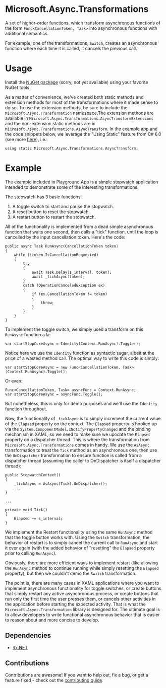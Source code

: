 # Microsoft.Async.Transformations

A set of higher-order functions, which transform asynchronous functions of the form `Func<CancellationToken, Task>` into asynchronous functions with additional semantics.

For example, one of the transformations, `Switch`, creates an asynchronous function where each time it is called, it cancels the previous call.

# Usage

Install the [NuGet package](http://nuget.org) (sorry, not yet available) using your favorite NuGet tools.

As a matter of convenience, we've created both static methods and extension methods for most of the transformations where it made sense to do so. To use the extension methods, be sure to include the `Microsoft.Async.Transformation` namespace.The extension methods are available in `Microsoft.Async.Transformations.AsyncTransformExtensions` and the non-extension static methods are in `Microsoft.Async.Transformations.AsyncTransform`. In the example app and the code snippets below, we leverage the "Using Static" feature from C# 6.0 (see more [here](https://msdn.microsoft.com/en-us/magazine/dn879355.aspx)), i.e.:
```
using static Microsoft.Async.Transformations.AsyncTransform;
```

# Example

The example included in Playground.App is a simple stopwatch application intended to demonstrate some of the interesting transformations.

The stopwatch has 3 basic functions:
  1. A toggle switch to start and pause the stopwatch.
  2. A reset button to reset the stopwatch.
  3. A restart button to restart the stopwatch.

All of the functionality is implemented from a dead simple asynchronous function that waits one second, then calls a "tick" function, until the loop is cancelled by the input cancellation token. Here's the code:

```
public async Task RunAsync(CancellationToken token)
{
    while (!token.IsCancellationRequested)
    {
        try
        {
            await Task.Delay(s_interval, token);
            await _tickAsync(token);
        }
        catch (OperationCanceledException ex)
        {
            if (ex.CancellationToken != token)
            {
                throw;
            }
        }
    }
}
```

To implement the toggle switch, we simply used a transform on this `RunAsync` function a la:
```
var startStopCoreAsync = Identity(Context.RunAsync).Toggle();
```
Notice here we use the `Identity` function as syntactic sugar, albeit at the price of a wasted method call. The optimal way to write this code is simply:
```
var startStopCoreAsync = new Func<CancellationToken, Task>(Context.RunAsync).Toggle();
```
Or even:
```
Func<CancellationToken, Task> asyncFunc = Context.RunAsync;
var startStopCoreAsync = asyncFunc.Toggle();
```
But nonetheless, this is only for demo purposes and we'll use the `Identity` function throughout.

Now, the functionality of `_tickAsync` is to simply increment the current value of the `Elapsed` property on the context. The `Elapsed` property is hooked up via the `System.ComponentModel.INotifyPropertyChanged` and the binding mechanism in XAML, so we need to make sure we upodate the `Elapsed` property on a dispatcher thread.  This is where the transformation from `Microsoft.Async.Transformations` comes in handy. We use the `AsAsync` transformation to treat the `Tick` method as an asynchronous one, then use the `OnDispatcher` transformation to ensure function is called from a dispatcher thread (assuming the caller to OnDispatcher is itself a dispatcher thread):
```
public StopwatchContext()
{
    _tickAsync = AsAsync(Tick).OnDispatcher();
    ...
}

...

private void Tick()
{
    Elapsed += s_interval;
}
```

We implement the Restart functionality using the same `RunAsync` method that the toggle button works with. Using the `Switch` transformation, the behavior of restart is to simply cancel the current call to `RunAsync` and start it over again (with the added behavior of "resetting" the `Elapsed` property prior to calling `RunAsync`).

Obviously, there are more efficient ways to implement restart (like allowing the `RunAsync` method to continue running while simply resetting the `Elapsed` property), but then we couldn't demo the `Switch` transformation.

The point is, there are many cases in XAML applications where you want to implement asynchronous functionality for toggle switches, or create buttons that simply restart any active asynchronous process, or create buttons that run only the first time the user presses them, or cancels other activities in the application before starting the expected activity. That is what the `Microsoft.Async.Transformation` library is designed for. The ultimate goal is to allow developers to write functional asynchronous behavior that is easier to reason about and more concise to develop.

## Dependencies
* [Rx.NET](https://github.com/Reactive-Extensions/Rx.NET)

## Contributions
Contributions are awesome! If you want to help out, fix a bug, or get a feature fixed - check out the [contributing guide](CONTRIBUTING.md). 
